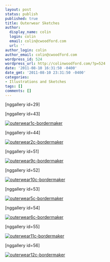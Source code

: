 ```yaml
---
layout: post
status: publish
published: true
title: Outerwear Sketches
author:
  display_name: colin
  login: colin
  email: colin@cwoodford.com
  url: ''
author_login: colin
author_email: colin@cwoodford.com
wordpress_id: 524
wordpress_url: http://colinwoodford.com/?p=524
date: '2011-08-10 16:31:50 -0400'
date_gmt: '2011-08-10 23:31:50 -0400'
categories:
- Illustrations and Sketches
tags: []
comments: []
---
```

<div class = "posts-box">
<p>[nggallery id=29]</p>
<p>[nggallery id=43]</p>
<p><a title="" href="http://colinwoodforddesign.com/wp-content/gallery/outerwear-wide/outerwear1c-bordermaker.jpg"><img class="ngg-singlepic ngg-center" alt="outerwear1c-bordermaker" src="http://colinwoodforddesign.com/wp-content/gallery/outerwear-wide/thumbs/thumbs_outerwear1c-bordermaker.jpg" /></a></p>
<p>[nggallery id=44]</p>
<p><a title="" href="http://colinwoodforddesign.com/wp-content/gallery/outerwear-wide/outerwear2c-bordermaker.jpg"><img class="ngg-singlepic ngg-center" alt="outerwear2c-bordermaker" src="http://colinwoodforddesign.com/wp-content/gallery/outerwear-wide/thumbs/thumbs_outerwear2c-bordermaker.jpg" /></a></p>
<p>[nggallery id=51]</p>
<p><a title="" href="http://colinwoodforddesign.com/wp-content/gallery/outerwear-wide/outerwear9c-bordermaker.jpg"><img class="ngg-singlepic ngg-center" alt="outerwear9c-bordermaker" src="http://colinwoodforddesign.com/wp-content/gallery/outerwear-wide/thumbs/thumbs_outerwear9c-bordermaker.jpg" /></a></p>
<p>[nggallery id=52]</p>
<p><a title="" href="http://colinwoodforddesign.com/wp-content/gallery/outerwear-wide/outerwear10c-bordermaker.jpg"><img class="ngg-singlepic ngg-center" alt="outerwear10c-bordermaker" src="http://colinwoodforddesign.com/wp-content/gallery/outerwear-wide/thumbs/thumbs_outerwear10c-bordermaker.jpg" /></a></p>
<p>[nggallery id=53]</p>
<p><a title="" href="http://colinwoodforddesign.com/wp-content/gallery/outerwear-wide/outerwear5c-bordermaker.jpg"><img class="ngg-singlepic ngg-center" alt="outerwear5c-bordermaker" src="http://colinwoodforddesign.com/wp-content/gallery/outerwear-wide/thumbs/thumbs_outerwear5c-bordermaker.jpg" /></a></p>
<p>[nggallery id=54]</p>
<p><a title="" href="http://colinwoodforddesign.com/wp-content/gallery/outerwear-wide/outerwear6c-bordermaker.jpg"><img class="ngg-singlepic ngg-center" alt="outerwear6c-bordermaker" src="http://colinwoodforddesign.com/wp-content/gallery/outerwear-wide/thumbs/thumbs_outerwear6c-bordermaker.jpg" /></a></p>
<p>[nggallery id=55]</p>
<p><a title="" href="http://colinwoodforddesign.com/wp-content/gallery/outerwear-wide/outerwear11c-bordermaker.jpg"><img class="ngg-singlepic ngg-center" alt="outerwear11c-bordermaker" src="http://colinwoodforddesign.com/wp-content/gallery/outerwear-wide/thumbs/thumbs_outerwear11c-bordermaker.jpg" /></a></p>
<p>[nggallery id=56]</p>
<p><a title="" href="http://colinwoodforddesign.com/wp-content/gallery/outerwear-wide/outerwear12c-bordermaker.jpg"><img class="ngg-singlepic ngg-center" alt="outerwear12c-bordermaker" src="http://colinwoodforddesign.com/wp-content/gallery/outerwear-wide/thumbs/thumbs_outerwear12c-bordermaker.jpg" /></a></p>
</div>